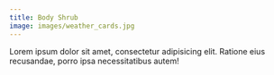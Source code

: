 ```yaml
---
title: Body Shrub
image: images/weather_cards.jpg
---
```

Lorem ipsum dolor sit amet, consectetur adipisicing elit. Ratione eius recusandae, porro ipsa necessitatibus autem!